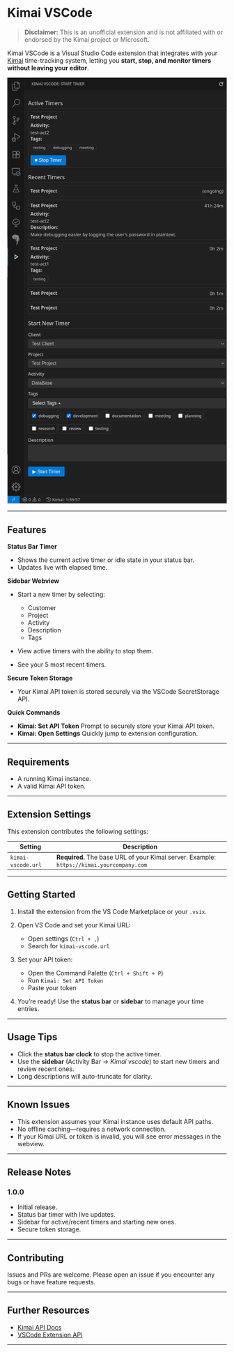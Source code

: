 # Kimai VSCode

> **Disclaimer:** This is an unofficial extension and is not affiliated with or endorsed by the Kimai project or Microsoft.

Kimai VSCode is a Visual Studio Code extension that integrates with your [Kimai](https://www.kimai.org/) time-tracking system, letting you **start, stop, and monitor timers without leaving your editor**.

![Extension Screenshot](https://raw.githubusercontent.com/Bodoque-dios/kimai-vscode/main/media/demo.png)

---

##  Features

**Status Bar Timer**

* Shows the current active timer or idle state in your status bar.
* Updates live with elapsed time.

**Sidebar Webview**

* Start a new timer by selecting:

  * Customer
  * Project
  * Activity
  * Description
  * Tags
* View active timers with the ability to stop them.
* See your 5 most recent timers.

**Secure Token Storage**

* Your Kimai API token is stored securely via the VSCode SecretStorage API.

**Quick Commands**

* **Kimai: Set API Token**
  Prompt to securely store your Kimai API token.
* **Kimai: Open Settings**
  Quickly jump to extension configuration.


---

##  Requirements

* A running Kimai instance.
* A valid Kimai API token.

---

## Extension Settings

This extension contributes the following settings:

| Setting            | Description                                                                               |
| ------------------ | ----------------------------------------------------------------------------------------- |
| `kimai-vscode.url` | **Required.** The base URL of your Kimai server. Example: `https://kimai.yourcompany.com` |

---

## Getting Started

1. Install the extension from the VS Code Marketplace or your `.vsix`.
2. Open VS Code and set your Kimai URL:

   * Open settings (`Ctrl + ,`)
   * Search for `kimai-vscode.url`
3. Set your API token:

   * Open the Command Palette (`Ctrl + Shift + P`)
   * Run `Kimai: Set API Token`
   * Paste your token
4. You’re ready! Use the **status bar** or **sidebar** to manage your time entries.

---

## Usage Tips

* Click the **status bar clock** to stop the active timer.
* Use the **sidebar** (Activity Bar → *Kimai vscode*) to start new timers and review recent ones.
* Long descriptions will auto-truncate for clarity.

---

## Known Issues

* This extension assumes your Kimai instance uses default API paths.
* No offline caching—requires a network connection.
* If your Kimai URL or token is invalid, you will see error messages in the webview.

---

## Release Notes

### 1.0.0

* Initial release.
* Status bar timer with live updates.
* Sidebar for active/recent timers and starting new ones.
* Secure token storage.

---

## Contributing

Issues and PRs are welcome. Please open an issue if you encounter any bugs or have feature requests.

---

## Further Resources

* [Kimai API Docs](https://www.kimai.org/documentation/rest-api.html)
* [VSCode Extension API](https://code.visualstudio.com/api)

---
